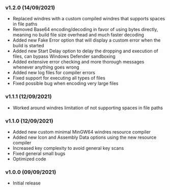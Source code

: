 ### v1.2.0 (14/09/2021)
* Replaced windres with a custom compiled windres that supports spaces in file paths
* Removed Base64 encoding/decoding in favor of using bytes directly, meaning no build file size overhead and much faster decoding
* Added new Fake Error option that will display a custom error when the build is started
* Added new Start Delay option to delay the dropping and execution of files, can bypass Windows Defender sandboxing
* Added extensive error checking and more thorough messages whenever anything goes wrong
* Added new log files for compiler errors
* Fixed support for executing all types of files 
* Fixed possible bug when encoding very large files
### v1.1.1 (12/09/2021)
* Worked around windres limitation of not supporting spaces in file paths
### v1.1.0 (12/09/2021)
* Added new custom minimal MinGW64 windres resource compiler
* Added new Icon and Assembly Data options using the new resource compiler
* Increased key complexity to avoid general key scans
* Fixed general small bugs
* Optimized code
### v1.0.0 (09/09/2021)
* Initial release